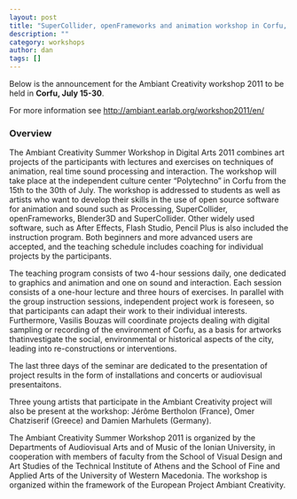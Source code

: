 ```yaml
---
layout: post
title: "SuperCollider, openFrameworks and animation workshop in Corfu, July 15-30"
description: ""
category: workshops
author: dan
tags: []
---
```


<p>Below is the announcement for the Ambiant Creativity workshop 2011 to be held in <strong>Corfu, July 15-30</strong>.</p>
<p>For more information see <a href="http://ambiant.earlab.org/workshop2011/en/">http://ambiant.earlab.org/workshop2011/en/</a></p>
<h3>Overview</h3>
<p>The Ambiant Creativity Summer Workshop in Digital Arts 2011 combines art projects of the participants with lectures and exercises on techniques of animation, real time sound processing and interaction. The workshop will take place at the independent culture center &#8220;Polytechno&#8221; in Corfu from the 15th to the 30th of July. The workshop is addressed to students as well as artists who want to develop their skills in the use of open source software for animation and sound such as Processing, SuperCollider, openFrameworks, Blender3D and SuperCollider. Other widely used software, such as After Effects, Flash Studio, Pencil Plus is also included the instruction program. Both beginners and more advanced users are accepted, and the teaching schedule includes coaching for individual projects by the participants.</p>
<p>The teaching program consists of two 4-hour sessions daily, one dedicated to graphics and animation and one on sound and interaction. Each session consists of a one-hour lecture and three hours of exercises. In parallel with the group instruction sessions, independent project work is foreseen, so that participants can adapt their work to their individual interests. Furthermore, Vasilis Bouzas will coordinate projects dealing with digital sampling or recording of the environment of Corfu, as a basis for artworks thatinvestigate the social, environmental or historical aspects of the city, leading into re-constructions or interventions.</p>
<p>The last three days of the seminar are dedicated to the presentation of project results in the form of installations and concerts or audiovisual presentaitons.</p>
<p>Three young artists that participate in the Ambiant Creativity project will also be present at the workshop: Jérôme Bertholon (France), Omer Chatziserif (Greece) and Damien Marhulets (Germany).</p>
<p>The Ambiant Creativity Summer Workshop 2011 is organized by the Departments of Audiovisual Arts and of Music of the Ionian University, in cooperation with members of faculty from the School of Visual Design and Art Studies of the Technical Institute of Athens and the School of Fine and Applied Arts of the University of Western Macedonia. The workshop is organized within the framework of the European Project Ambiant Creativity.</p>
